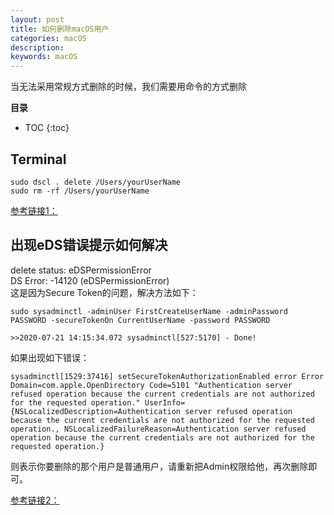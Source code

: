 ```yaml
---
layout: post
title: 如何删除macOS用户
categories: macOS
description: 
keywords: macOS
---
```


当无法采用常规方式删除的时候，我们需要用命令的方式删除

**目录**

* TOC
{:toc}


## Terminal
```
sudo dscl . delete /Users/yourUserName
sudo rm -rf /Users/yourUserName
```  
[参考链接1：](https://apple.stackexchange.com/questions/310308/delete-a-standard-user-from-mac-os) 

## 出现eDS错误提示如何解决
delete status: eDSPermissionError  
DS Error: -14120 (eDSPermissionError)    
这是因为Secure Token的问题，解决方法如下：

```
sudo sysadminctl -adminUser FirstCreateUserName -adminPassword PASSWORD -secureTokenOn CurrentUserName -password PASSWORD

>>2020-07-21 14:15:34.072 sysadminctl[527:5170] - Done!
```

如果出现如下错误：
```
sysadminctl[1529:37416] setSecureTokenAuthorizationEnabled error Error Domain=com.apple.OpenDirectory Code=5101 "Authentication server refused operation because the current credentials are not authorized for the requested operation." UserInfo={NSLocalizedDescription=Authentication server refused operation because the current credentials are not authorized for the requested operation., NSLocalizedFailureReason=Authentication server refused operation because the current credentials are not authorized for the requested operation.}
```
则表示你要删除的那个用户是普通用户，请重新把Admin权限给他，再次删除即可。


[参考链接2：](http://www.aixperts.co.uk/?p=214)


